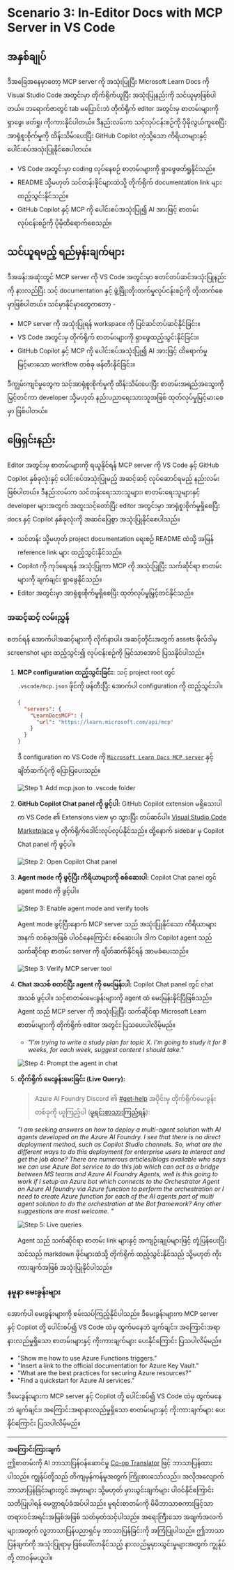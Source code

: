 <!--
CO_OP_TRANSLATOR_METADATA:
{
  "original_hash": "db532b1ec386c9ce38c791653dc3c881",
  "translation_date": "2025-07-14T06:57:14+00:00",
  "source_file": "09-CaseStudy/docs-mcp/solution/scenario3/README.md",
  "language_code": "my"
}
-->
# Scenario 3: In-Editor Docs with MCP Server in VS Code

## အနှစ်ချုပ်

ဒီအခြေအနေမှာတော့ MCP server ကို အသုံးပြုပြီး Microsoft Learn Docs ကို Visual Studio Code အတွင်းမှာ တိုက်ရိုက်ယူပြီး အသုံးပြုနည်းကို သင်ယူမှာဖြစ်ပါတယ်။ ဘရောက်ဇာတွင် tab မပြောင်းဘဲ တိုက်ရိုက် editor အတွင်းမှ စာတမ်းများကို ရှာဖွေ၊ ဖတ်ရှု၊ ကိုးကားနိုင်ပါတယ်။ ဒီနည်းလမ်းက သင့်လုပ်ငန်းစဉ်ကို ပိုမိုလွယ်ကူစေပြီး အာရုံစူးစိုက်မှုကို ထိန်းသိမ်းပေးပြီး GitHub Copilot ကဲ့သို့သော ကိရိယာများနှင့် ပေါင်းစပ်အသုံးပြုနိုင်စေပါတယ်။

- VS Code အတွင်းမှာ coding လုပ်နေစဉ် စာတမ်းများကို ရှာဖွေဖတ်ရှုနိုင်သည်။
- README သို့မဟုတ် သင်တန်းဖိုင်များထဲသို့ တိုက်ရိုက် documentation link များ ထည့်သွင်းနိုင်သည်။
- GitHub Copilot နှင့် MCP ကို ပေါင်းစပ်အသုံးပြု၍ AI အားဖြင့် စာတမ်းလုပ်ငန်းစဉ်ကို ပိုမိုထိရောက်စေသည်။

## သင်ယူရမည့် ရည်မှန်းချက်များ

ဒီအခန်းအဆုံးတွင် MCP server ကို VS Code အတွင်းမှာ စတင်တပ်ဆင်အသုံးပြုနည်းကို နားလည်ပြီး သင့် documentation နှင့် ဖွံ့ဖြိုးတိုးတက်မှုလုပ်ငန်းစဉ်ကို တိုးတက်စေမှာဖြစ်ပါတယ်။ သင်မှာနိုင်မှာတွေကတော့ -

- MCP server ကို အသုံးပြုရန် workspace ကို ပြင်ဆင်တပ်ဆင်နိုင်ခြင်း။
- VS Code အတွင်းမှ တိုက်ရိုက် စာတမ်းများကို ရှာဖွေထည့်သွင်းနိုင်ခြင်း။
- GitHub Copilot နှင့် MCP ကို ပေါင်းစပ်အသုံးပြု၍ AI အားဖြင့် ထိရောက်မှုမြင့်မားသော workflow တစ်ခု ဖန်တီးနိုင်ခြင်း။

ဒီကျွမ်းကျင်မှုတွေက သင့်အာရုံစူးစိုက်မှုကို ထိန်းသိမ်းပေးပြီး စာတမ်းအရည်အသွေးကို မြှင့်တင်ကာ developer သို့မဟုတ် နည်းပညာရေးသားသူအဖြစ် ထုတ်လုပ်မှုမြင့်မားစေမှာ ဖြစ်ပါတယ်။

## ဖြေရှင်းနည်း

Editor အတွင်းမှ စာတမ်းများကို ရယူနိုင်ရန် MCP server ကို VS Code နှင့် GitHub Copilot နှစ်ခုလုံးနှင့် ပေါင်းစပ်အသုံးပြုမည့် အဆင့်ဆင့် လုပ်ဆောင်ရမည့် နည်းလမ်းဖြစ်ပါတယ်။ ဒီနည်းလမ်းက သင်တန်းရေးသားသူများ၊ စာတမ်းရေးသူများနှင့် developer များအတွက် အထူးသင့်တော်ပြီး editor အတွင်းမှာ အာရုံစူးစိုက်မှုရှိစေပြီး docs နှင့် Copilot နှစ်ခုလုံးကို အဆင်ပြေစွာ အသုံးပြုနိုင်စေပါသည်။

- သင်တန်း သို့မဟုတ် project documentation ရေးစဉ် README ထဲသို့ အမြန် reference link များ ထည့်သွင်းနိုင်သည်။
- Copilot ကို ကုဒ်ရေးရန် အသုံးပြုကာ MCP ကို အသုံးပြုပြီး သက်ဆိုင်ရာ စာတမ်းများကို ချက်ချင်း ရှာဖွေနိုင်သည်။
- Editor အတွင်းမှာ အာရုံစူးစိုက်မှုရှိစေပြီး ထုတ်လုပ်မှုမြှင့်တင်နိုင်သည်။

### အဆင့်ဆင့် လမ်းညွှန်

စတင်ရန် အောက်ပါအဆင့်များကို လိုက်နာပါ။ အဆင့်တိုင်းအတွက် assets ဖိုလ်ဒါမှ screenshot များ ထည့်သွင်း၍ လုပ်ငန်းစဉ်ကို မြင်သာအောင် ပြသနိုင်ပါသည်။

1. **MCP configuration ထည့်သွင်းခြင်း:**
   သင့် project root တွင် `.vscode/mcp.json` ဖိုင်ကို ဖန်တီးပြီး အောက်ပါ configuration ကို ထည့်သွင်းပါ။
   ```json
   {
     "servers": {
       "LearnDocsMCP": {
         "url": "https://learn.microsoft.com/api/mcp"
       }
     }
   }
   ```
   ဒီ configuration က VS Code ကို [`Microsoft Learn Docs MCP server`](https://github.com/MicrosoftDocs/mcp) နှင့် ချိတ်ဆက်ပုံကို ပြောပြပေးသည်။
   
   ![Step 1: Add mcp.json to .vscode folder](../../../../../../translated_images/step1-mcp-json.c06a007fccc3edfaf0598a31903c9ec71476d9fd3ae6c1b2b4321fd38688ca4b.my.png)
    
2. **GitHub Copilot Chat panel ကို ဖွင့်ပါ:**
   GitHub Copilot extension မရှိသေးပါက VS Code ၏ Extensions view မှာ သွားပြီး တပ်ဆင်ပါ။ [Visual Studio Code Marketplace](https://marketplace.visualstudio.com/items?itemName=GitHub.copilot-chat) မှ တိုက်ရိုက်ဒေါင်းလုပ်လုပ်နိုင်သည်။ ထို့နောက် sidebar မှ Copilot Chat panel ကို ဖွင့်ပါ။

   ![Step 2: Open Copilot Chat panel](../../../../../../translated_images/step2-copilot-panel.f1cc86e9b9b8cd1a85e4df4923de8bafee4830541ab255e3c90c09777fed97db.my.png)

3. **Agent mode ကို ဖွင့်ပြီး ကိရိယာများကို စစ်ဆေးပါ:**
   Copilot Chat panel တွင် agent mode ကို ဖွင့်ပါ။

   ![Step 3: Enable agent mode and verify tools](../../../../../../translated_images/step3-agent-mode.cdc32520fd7dd1d149c3f5226763c1d85a06d3c041d4cc983447625bdbeff4d4.my.png)

   Agent mode ဖွင့်ပြီးနောက် MCP server သည် အသုံးပြုနိုင်သော ကိရိယာများအနက် တစ်ခုအဖြစ် ပါဝင်နေကြောင်း စစ်ဆေးပါ။ ဒါက Copilot agent သည် သက်ဆိုင်ရာ စာတမ်း server ကို ချိတ်ဆက်နိုင်ရန် အာမခံပေးသည်။
   
   ![Step 3: Verify MCP server tool](../../../../../../translated_images/step3-verify-mcp-tool.76096a6329cbfecd42888780f322370a0d8c8fa003ed3eeb7ccd23f0fc50c1ad.my.png)
4. **Chat အသစ် စတင်ပြီး agent ကို မေးမြန်းပါ:**
   Copilot Chat panel တွင် chat အသစ် ဖွင့်ပါ။ သင့်စာတမ်းမေးခွန်းများကို agent ထံ မေးမြန်းနိုင်ပြီဖြစ်သည်။ Agent သည် MCP server ကို အသုံးပြုပြီး သက်ဆိုင်ရာ Microsoft Learn စာတမ်းများကို တိုက်ရိုက် editor အတွင်း ပြသပေးပါလိမ့်မည်။

   - *"I'm trying to write a study plan for topic X. I'm going to study it for 8 weeks, for each week, suggest content I should take."*

   ![Step 4: Prompt the agent in chat](../../../../../../translated_images/step4-prompt-chat.12187bb001605efc5077992b621f0fcd1df12023c5dce0464f8eb8f3d595218f.my.png)

5. **တိုက်ရိုက် မေးခွန်းမေးခြင်း (Live Query):**

   > Azure AI Foundry Discord ၏ [#get-help](https://discord.gg/D6cRhjHWSC) အပိုင်းမှ တိုက်ရိုက်မေးခွန်းတစ်ခုကို ယူကြည့်ပါ ([မူရင်းစာသားကြည့်ရန်](https://discord.com/channels/1113626258182504448/1385498306720829572)):
   
   *"I am seeking answers on how to deploy a multi-agent solution with AI agents developed on the Azure AI Foundry. I see that there is no direct deployment method, such as Copilot Studio channels. So, what are the different ways to do this deployment for enterprise users to interact and get the job done?
There are numerous articles/blogs available who says we can use Azure Bot service to do this job which can act as a bridge between MS teams and Azure AI Foundry Agents, well is this going to work if I setup an Azure bot which connects to the Orchestrator Agent on Azure AI foundry via Azure function to perform the orchestration or I need to create Azure function for each of the AI agents part of multi agent solution to do the orchestration at the Bot framework? Any other suggestions are most welcome.
"*

   ![Step 5: Live queries](../../../../../../translated_images/step5-live-queries.49db3e4a50bea27327e3cb18c24d263b7d134930d78e7392f9515a1c00264a7f.my.png)

   Agent သည် သက်ဆိုင်ရာ စာတမ်း link များနှင့် အကျဉ်းချုပ်များဖြင့် တုံ့ပြန်ပေးပြီး သင်သည် markdown ဖိုင်များထဲသို့ တိုက်ရိုက် ထည့်သွင်းနိုင်သည် သို့မဟုတ် ကိုးကားချက်အဖြစ် အသုံးပြုနိုင်ပါသည်။
   
### နမူနာ မေးခွန်းများ

အောက်ပါ မေးခွန်းများကို စမ်းသပ်ကြည့်နိုင်ပါသည်။ ဒီမေးခွန်းများက MCP server နှင့် Copilot တို့ ပေါင်းစပ်၍ VS Code ထဲမှ ထွက်မနေဘဲ ချက်ချင်း၊ အကြောင်းအရာနားလည်မှုရှိသော စာတမ်းများနှင့် ကိုးကားချက်များ ပေးနိုင်ကြောင်း ပြသပါလိမ့်မည်။

- "Show me how to use Azure Functions triggers."
- "Insert a link to the official documentation for Azure Key Vault."
- "What are the best practices for securing Azure resources?"
- "Find a quickstart for Azure AI services."

ဒီမေးခွန်းများက MCP server နှင့် Copilot တို့ ပေါင်းစပ်၍ VS Code ထဲမှ ထွက်မနေဘဲ ချက်ချင်း၊ အကြောင်းအရာနားလည်မှုရှိသော စာတမ်းများနှင့် ကိုးကားချက်များ ပေးနိုင်ကြောင်း ပြသပါလိမ့်မည်။

---

**အကြောင်းကြားချက်**  
ဤစာတမ်းကို AI ဘာသာပြန်ဝန်ဆောင်မှု [Co-op Translator](https://github.com/Azure/co-op-translator) ဖြင့် ဘာသာပြန်ထားပါသည်။ ကျွန်ုပ်တို့သည် တိကျမှန်ကန်မှုအတွက် ကြိုးစားသော်လည်း၊ အလိုအလျောက် ဘာသာပြန်ခြင်းများတွင် အမှားများ သို့မဟုတ် မှားယွင်းချက်များ ပါဝင်နိုင်ကြောင်း သတိပြုပါရန် မေတ္တာရပ်ခံအပ်ပါသည်။ မူရင်းစာတမ်းကို မိမိဘာသာစကားဖြင့်သာ တရားဝင်အရင်းအမြစ်အဖြစ် သတ်မှတ်သင့်ပါသည်။ အရေးကြီးသော အချက်အလက်များအတွက် လူ့ဘာသာပြန်ပညာရှင်မှ ဘာသာပြန်ခြင်းကို အကြံပြုပါသည်။ ဤဘာသာပြန်ချက်ကို အသုံးပြုရာမှ ဖြစ်ပေါ်လာနိုင်သည့် နားလည်မှုမှားယွင်းမှုများအတွက် ကျွန်ုပ်တို့ တာဝန်မယူပါ။